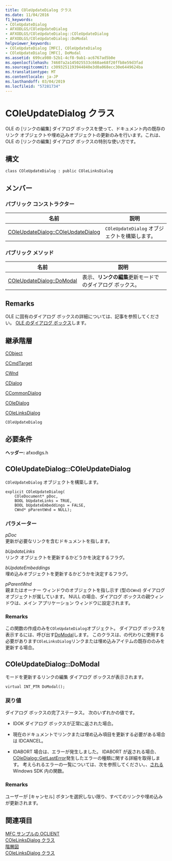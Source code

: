 ```yaml
---
title: COleUpdateDialog クラス
ms.date: 11/04/2016
f1_keywords:
- COleUpdateDialog
- AFXODLGS/COleUpdateDialog
- AFXODLGS/COleUpdateDialog::COleUpdateDialog
- AFXODLGS/COleUpdateDialog::DoModal
helpviewer_keywords:
- COleUpdateDialog [MFC], COleUpdateDialog
- COleUpdateDialog [MFC], DoModal
ms.assetid: 699ca980-52b1-4cf8-9ab1-ac6767ad5b0e
ms.openlocfilehash: 74607a2a145025533c660ae68f20ffb8e59d3fad
ms.sourcegitcommit: c3093251193944840e3d0a068ecc30e6449624ba
ms.translationtype: MT
ms.contentlocale: ja-JP
ms.lasthandoff: 03/04/2019
ms.locfileid: "57281734"
---
```

# <a name="coleupdatedialog-class"></a>COleUpdateDialog クラス

OLE の [リンクの編集] ダイアログ ボックスを使って、ドキュメント内の既存のリンク オブジェクトや埋め込みオブジェクトの更新のみを行います。これは、OLE の [リンクの編集] ダイアログ ボックスの特別な使い方です。

## <a name="syntax"></a>構文

```
class COleUpdateDialog : public COleLinksDialog
```

## <a name="members"></a>メンバー

### <a name="public-constructors"></a>パブリック コンストラクター

|名前|説明|
|----------|-----------------|
|[COleUpdateDialog::COleUpdateDialog](#coleupdatedialog)|`COleUpdateDialog` オブジェクトを構築します。|

### <a name="public-methods"></a>パブリック メソッド

|名前|説明|
|----------|-----------------|
|[COleUpdateDialog::DoModal](#domodal)|表示、**リンクの編集**更新モードでのダイアログ ボックス。|

## <a name="remarks"></a>Remarks

OLE に固有のダイアログ ボックスの詳細については、記事を参照してください。 [OLE のダイアログ ボックス](../../mfc/dialog-boxes-in-ole.md)します。

## <a name="inheritance-hierarchy"></a>継承階層

[CObject](../../mfc/reference/cobject-class.md)

[CCmdTarget](../../mfc/reference/ccmdtarget-class.md)

[CWnd](../../mfc/reference/cwnd-class.md)

[CDialog](../../mfc/reference/cdialog-class.md)

[CCommonDialog](../../mfc/reference/ccommondialog-class.md)

[COleDialog](../../mfc/reference/coledialog-class.md)

[COleLinksDialog](../../mfc/reference/colelinksdialog-class.md)

`COleUpdateDialog`

## <a name="requirements"></a>必要条件

**ヘッダー:** afxodlgs.h

##  <a name="coleupdatedialog"></a>  COleUpdateDialog::COleUpdateDialog

`COleUpdateDialog` オブジェクトを構築します。

```
explicit COleUpdateDialog(
    COleDocument* pDoc,
    BOOL bUpdateLinks = TRUE,
    BOOL bUpdateEmbeddings = FALSE,
    CWnd* pParentWnd = NULL);
```

### <a name="parameters"></a>パラメーター

*pDoc*<br/>
更新が必要なリンクを含むドキュメントを指します。

*bUpdateLinks*<br/>
リンク オブジェクトを更新するかどうかを決定するフラグ。

*bUpdateEmbeddings*<br/>
埋め込みオブジェクトを更新するかどうかを決定するフラグ。

*pParentWnd*<br/>
親またはオーナー ウィンドウのオブジェクトを指し示す (型の`CWnd`) ダイアログ オブジェクトが属しています。 NULL の場合、ダイアログ ボックスの親ウィンドウは、メイン アプリケーション ウィンドウに設定されます。

### <a name="remarks"></a>Remarks

この関数の作成のみを`COleUpdateDialog`オブジェクト。 ダイアログ ボックスを表示するには、呼び出す[DoModal](../../mfc/reference/colelinksdialog-class.md#domodal)します。 このクラスは、の代わりに使用する必要があります`COleLinksDialog`リンクまたは埋め込みアイテムの既存ののみを更新する場合。

##  <a name="domodal"></a>  COleUpdateDialog::DoModal

モードを更新するリンクの編集 ダイアログ ボックスが表示されます。

```
virtual INT_PTR DoModal();
```

### <a name="return-value"></a>戻り値

ダイアログ ボックスの完了ステータス。 次のいずれかの値です。

- IDOK ダイアログ ボックスが正常に返された場合。

- 現在のドキュメントでリンクまたは埋め込み項目を更新する必要がある場合は IDCANCEL。

- IDABORT 場合は、エラーが発生しました。 IDABORT が返される場合、 [COleDialog::GetLastError](../../mfc/reference/coledialog-class.md#getlasterror)発生したエラーの種類に関する詳細を取得します。 考えられるエラーの一覧については、次を参照してください。、[される](/windows/desktop/api/oledlg/nf-oledlg-oleuieditlinksa)Windows SDK 内の関数。

### <a name="remarks"></a>Remarks

ユーザーが [キャンセル] ボタンを選択しない限り、すべてのリンクや埋め込みが更新されます。

## <a name="see-also"></a>関連項目

[MFC サンプルの OCLIENT](../../visual-cpp-samples.md)<br/>
[COleLinksDialog クラス](../../mfc/reference/colelinksdialog-class.md)<br/>
[階層図](../../mfc/hierarchy-chart.md)<br/>
[COleLinksDialog クラス](../../mfc/reference/colelinksdialog-class.md)
